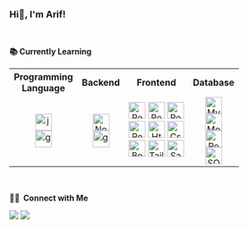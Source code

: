 ### Hi👋, I'm Arif!

<br/>

<strong>:books: Currently Learning</strong>

<div align ="center">

  <table>
  <tr>
    <th>
      Programming <br/> Language
    </th>
    <th>
      Backend
    </th>
    <th>
      Frontend
    </th>
    <th>
      Database
    </th>

  </tr>
  <tr>
    <!-- PROGRAMMING LANGUAGE -->
    <td>
      <div align = "center">
        <img src="https://img.shields.io/badge/JavaScript-F7DF1E?style=for-the-badge&logo=javascript&logoColor=black" alt="javascript" width="auto" height="30"/><br/>
        <img src="https://img.shields.io/badge/Go-00ADD8?style=for-the-badge&logo=go&logoColor=white" alt="go" width="auto" height="30"/><br/>
      </div>
    </td>
    <!-- BACKEND -->
    <td>
      <div align = "center">
        <img src="https://img.shields.io/badge/node.js-6DA55F?style=for-the-badge&logo=node.js&logoColor=white" alt="Nodejs" width="auto" height="30"/><br/>
        <img src="https://img.shields.io/badge/Go-00ADD8?style=for-the-badge&logo=go&logoColor=white" alt="go" width="auto" height="30"/><br/>
      </div>
    </td>
    <!-- FRONTEND -->
    <td>
      <div align = "center">
        <img src="https://img.shields.io/badge/react-%2320232a.svg?style=for-the-badge&logo=react&logoColor=%2361DAFB" alt="React.js" width="auto" height="30"/>
        <img src="https://img.shields.io/badge/react_native-%2320232a.svg?style=for-the-badge&logo=react&logoColor=%2361DAFB" alt="React Native" width="auto" height="30"/>
        <img src="https://img.shields.io/badge/redux-%23593d88.svg?style=for-the-badge&logo=redux&logoColor=white" alt="Redux" width="auto" height="30"/> <br/>
        <img src="https://img.shields.io/badge/React_Router-CA4245?style=for-the-badge&logo=react-router&logoColor=white" alt="React Router" width="auto" height="30"/>
        <img src="https://img.shields.io/badge/html5-%23E34F26.svg?style=for-the-badge&logo=html5&logoColor=white" alt="Html" width="auto" height="30"/>
        <img src="https://img.shields.io/badge/css3-%231572B6.svg?style=for-the-badge&logo=css3&logoColor=white" alt="Css3" width="auto" height="30"/> <br/>
        <img src="https://img.shields.io/badge/bootstrap-%23563D7C.svg?style=for-the-badge&logo=bootstrap&logoColor=white" alt="Bootstrap" width="auto" height="30"/> 
        <img src="https://img.shields.io/badge/tailwindcss-%2338B2AC.svg?style=for-the-badge&logo=tailwind-css&logoColor=white" alt="Tailwind" width="auto" height="30"/>
        <img src="https://img.shields.io/badge/Sass-CC6699?style=for-the-badge&logo=sass&logoColor=white" alt="Sass" width="auto" height="30"/>
      </div>
    </td>
    <!-- DATABASE -->
    <td>
      <div align = "center">
        <img src="https://img.shields.io/badge/mysql-%2300f.svg?style=for-the-badge&logo=mysql&logoColor=white" alt="Mysql" width="auto" height="30"/><br/>
        <img src="https://img.shields.io/badge/MongoDB-%234ea94b.svg?style=for-the-badge&logo=mongodb&logoColor=white" alt="Mongodb" width="auto" height="30"/><br/>
        <img src="https://img.shields.io/badge/PostgreSQL-316192?style=for-the-badge&logo=postgresql&logoColor=white" alt="PostgreSQL" width="auto" height="30"/><br/>
        <img src="https://img.shields.io/badge/sqlite-%2307405e.svg?style=for-the-badge&logo=sqlite&logoColor=white" alt="SQLite" width="auto" height="30"/><br/>
      </div>
    </td>

  </tr>
</table>

</div>

<br/>

<strong> 🤝🏻 &nbsp;Connect with Me </strong>

<div>
<a href="https://www.linkedin.com/in/arif-budiman-a1s3/" target="_blank"><img src="https://img.shields.io/badge/linkedin-%230077B5.svg?style=for-the-badge&logo=linkedin&logoColor=white" target="_blank"></a>
<a href = "mailto:arifbdmn69@gmail.com"><img src="https://img.shields.io/badge/Gmail-D14836?style=for-the-badge&logo=gmail&logoColor=white target="_blank"></a>
</div>

<!-- <div align="center">
  <a href="https://github.com/mashbens">
  <img height="180em" src="https://github-readme-stats.vercel.app/api?username=mashbens&show_icons=true&theme=dark&include_all_commits=true&count_private=true "/>
  <img height="180em" src="https://github-readme-stats.vercel.app/api/top-langs/?username=mashbens&layout=compact&langs_count=7&theme=dark"/>
</div> -->

<!-- Talk to me about
- Front-end development using **HTML, Javascript,CSS,Bootstrap**
- Backend development using **Flask,Django**
- Making for **Relational Database Management Systems**
- Robust full-stack system design implementation
- Desktop application development using **Flutter**(Still learning)
- Mobile application development using **Flutter and Kotlin**
- Creating scalable cloud architecture using **AWS Cloud**
- Solving Data structure and algorithm questions in **Java and Python** -->
